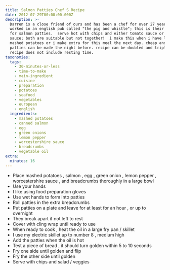 ```yaml
---
title: Salmon Patties Chef S Recipe
date: 2012-07-29T00:00:00.000Z
description: >-
  Darren is a close friend of ours and has been a chef for over 27 years.  he
  worked in an english pub called "the pig and whistle"; this is their recipe
  for salmon patties.  serve hot with chips and either tomato sauce or tartar
  sauce; both are suitable but not together!  i make this when i have leftover
  mashed potatoes or i make extra for this meal the next day. cheap and the
  patties can be made the night before. recipe can be doubled and tripled.
  recipe does not include resting time.
taxonomies:
  tags:
    - 30-minutes-or-less
    - time-to-make
    - main-ingredient
    - cuisine
    - preparation
    - potatoes
    - seafood
    - vegetables
    - european
    - english
  ingredients:
    - mashed potatoes
    - canned salmon
    - egg
    - green onions
    - lemon pepper
    - worcestershire sauce
    - breadcrumbs
    - vegetable oil
extra:
  minutes: 16
---
```

 - Place mashed potatoes , salmon , egg , green onion , lemon pepper , worcestershire sauce , and breadcrumbs thoroughly in a large bowl
 - Use your hands
 - I like using food preparation gloves
 - Use wet hands to form into patties
 - Roll patties in the extra breadcrumbs
 - Put patties on a plate and leave for at least for an hour , or up to overnight
 - They break apart if not left to rest
 - Cover with cling wrap until ready to use
 - When ready to cook , heat the oil in a large fry pan / skillet
 - I use my electric skillet up to number 8 , medium high
 - Add the patties when the oil is hot
 - Test a piece of bread , it should turn golden within 5 to 10 seconds
 - Fry one side until golden and flip
 - Fry the other side until golden
 - Serve with chips and salad / veggies
